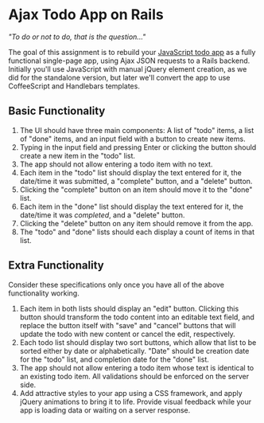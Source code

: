 # Ajax Todo App on Rails

*"To do or not to do, that is the question..."*

The goal of this assignment is to rebuild your [JavaScript todo app](https://github.com/ga-wdi-boston/wdi_6_js_hw_todo_app) as a fully functional single-page app, using Ajax JSON requests to a Rails backend. Initially you'll use JavaScript with manual jQuery element creation, as we did for the standalone version, but later we'll convert the app to use CoffeeScript and Handlebars templates.

## Basic Functionality

1. The UI should have three main components: A list of "todo" items, a list of "done" items, and an input field with a button to create new items.
2. Typing in the input field and pressing Enter or clicking the button should create a new item in the "todo" list.
3. The app should not allow entering a todo item with no text.
4. Each item in the "todo" list should display the text entered for it, the date/time it was submitted, a "complete" button, and a "delete" button.
5. Clicking the "complete" button on an item should move it to the "done" list.
6. Each item in the "done" list should display the text entered for it, the date/time it was *completed*, and a "delete" button.
7. Clicking the "delete" button on any item should remove it from the app.
8. The "todo" and "done" lists should each display a count of items in that list.

## Extra Functionality

Consider these specifications only once you have all of the above functionality working.

1. Each item in both lists should display an "edit" button. Clicking this button should transform the todo content into an editable text field, and replace the button itself with "save" and "cancel" buttons that will update the todo with new content or cancel the edit, respectively.
2. Each todo list should display two sort buttons, which allow that list to be sorted either by date or alphabetically. "Date" should be creation date for the "todo" list, and completion date for the "done" list.
3. The app should not allow entering a todo item whose text is identical to an existing todo item. All validations should be enforced on the server side.
4. Add attractive styles to your app using a CSS framework, and apply jQuery animations to bring it to life. Provide visual feedback while your app is loading data or waiting on a server response.
